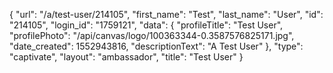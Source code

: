 {
    "url": "\/a\/test-user\/214105",
    "first_name": "Test",
    "last_name": "User",
    "id": "214105",
    "login_id": "1759121",
    "data": {
        "profileTitle": "Test User",
        "profilePhoto": "\/api\/canvas\/logo\/100363344-0.3587576825171.jpg",
        "date_created": 1552943816,
        "descriptionText": "A Test User"
    },
    "type": "captivate",
    "layout": "ambassador",
    "title": "Test User"
}